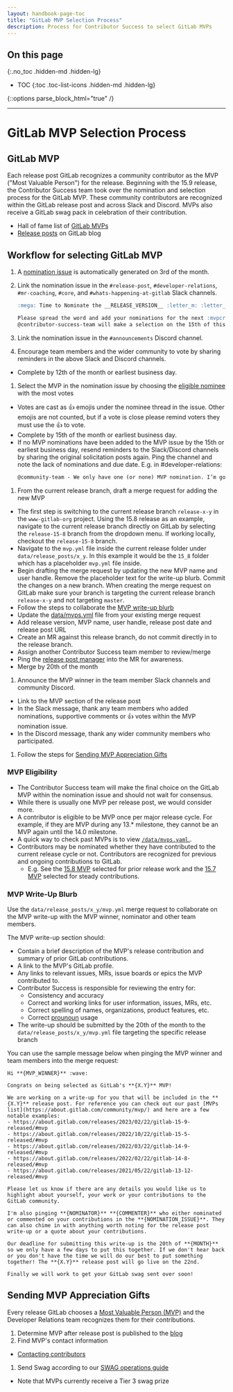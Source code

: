 ```yaml
---
layout: handbook-page-toc
title: "GitLab MVP Selection Process"
description: Process for Contributor Success to select GitLab MVPs
---
```


## On this page

{:.no_toc .hidden-md .hidden-lg}

- TOC
{:toc .toc-list-icons .hidden-md .hidden-lg}

{::options parse_block_html="true" /}

- - -

# GitLab MVP Selection Process

## GitLab MVP

Each release post GitLab recognizes a community contributor as the MVP ("Most Valuable Person") for the release. Beginning with the 15.9 release, the Contributor Success team took over the nomination and selection process for the GitLab MVP. These community contributors are recognized within the GitLab release post and across Slack and Discord. MVPs also receive a GitLab swag pack in celebration of their contribution.

- Hall of fame list of [GitLab MVPs](https://about.gitlab.com/community/mvp/)
- [Release posts](https://about.gitlab.com/releases/categories/releases/) on GitLab blog

## Workflow for selecting GitLab MVP

1. A [nomination issue](https://gitlab.com/gitlab-com/www-gitlab-com/-/blob/master/.gitlab/issue_templates/release-post-mvp-nominations.md) is automatically generated on 3rd of the month.
1. Link the nomination issue in the `#release-post`, `#developer-relations`, `#mr-coaching`, `#core`, and `#whats-happening-at-gitlab` Slack channels.
      ```md
      :mega: Time to Nominate the __RELEASE_VERSION__ :letter_m: :letter_v: :letter_p: :mega:

      Please spread the word and add your nominations for the next :mvpcrown:  MVP :mvpcrown:  in __INSERT_MVP_NOMINATION_ISSUE__ 
      @contributor-success-team will make a selection on the 15th of this month. Nominating an MVP could be your act of kindness of the day. It is also helpful to level up yourselves and the nominated contributor.
      ```

1. Link the nomination issue in the `#announcements` Discord channel.
1. Encourage team members and the wider community to vote by sharing reminders in the above Slack and Discord channels. 
  - Complete by 12th of the month or earliest business day.
1. Select the MVP in the nomination issue by choosing the [eligible nominee](/handbook/marketing/developer-relations/contributor-success/mvp-process.html#mvp-eligibility) with the most votes
  - Votes are cast as :thumbsup: emojis under the nominee thread in the issue. Other emojis are not counted, but if a vote is close please remind voters they must use the :thumbsup: to vote.
  - Complete by 15th of the month or earliest business day.
  - If no MVP nominations have been added to the MVP issue by the 15th or earliest business day, resend reminders to the Slack/Discord channels by sharing the original solicitation posts again. Ping the channel and note the lack of nominations and due date. E.g. in #developer-relations:
      ```md
      @community-team - We only have one (or none) MVP nomination. I’m going to wait until the end of the day, 12pm UTC for other nominations. Please nominate a community contributor that delivered something great for X-Y!
      ```
1. From the current release branch, draft a merge request for adding the new MVP
  - The first step is switching to the current release branch `release-x-y` in the `www-gitlab-org` project. Using the 15.8 release as an example, navigate to the current release branch directly on GitLab by selecting the `release-15-8` branch from the dropdown menu. If working locally, checkout the `release-15-8` branch.
  - Navigate to the `mvp.yml` file inside the current release folder under `data/release_posts/x_y`. In this example it would be the `15_8` folder which has a placeholder `mvp.yml` file inside.
  - Begin drafting the merge request by updating the new MVP name and user handle. Remove the placeholder text for the write-up blurb. Commit the changes on a new branch. When creating the merge request on GitLab make sure your branch is targeting the current release branch `release-x-y` and not targeting `master`. 
  - Follow the steps to collaborate the [MVP write-up blurb](#mvp-write-up-blurb)
  - Update the [data/mvps.yml](https://gitlab.com/gitlab-com/www-gitlab-com/-/blob/master/data/mvps.yml) file from your existing merge request
  - Add release version, MVP name, user handle, release post date and release post URL
  - Create an MR against this release branch, do not commit directly in to the release branch.
  - Assign another Contributor Success team member to review/merge
  - Ping the [release post manager](https://gitlab.com/gitlab-com/www-gitlab-com/-/blob/master/data/release_post_managers.yml) into the MR for awareness.
  - Merge by 20th of the month
1. Announce the MVP winner in the team member Slack channels and community Discord.
  - Link to the MVP section of the release post
  - In the Slack message, thank any team members who added nominations, supportive comments or :thumbsup: votes within the MVP nomination issue.
  - In the Discord message, thank any wider community members who participated.
1. Follow the steps for [Sending MVP Appreciation Gifts](#sending-mvp-appreciation-gifts)

### MVP Eligibility

- The Contributor Success team will make the final choice on the GitLab MVP within the nomination issue and should not wait for consensus.
- While there is usually one MVP per release post, we would consider more.
- A contributor is eligible to be MVP once per major release cycle. For example, if they are MVP during any 13.* milestone, they cannot be an MVP again until the 14.0 milestone.
- A quick way to check past MVPs is to view [`/data/mvps.yaml`.](https://gitlab.com/gitlab-com/www-gitlab-com/-/blob/master/data/mvps.yml).
- Contributors may be nominated whether they have contributed to the current release cycle or not. Contributors are recognized for previous and ongoing contributions to GitLab.
  - E.g. See the [15.8 MVP](https://about.gitlab.com/releases/2023/01/22/gitlab-15-8-released/#mvp) selected for prior release work and the [15.7 MVP](https://about.gitlab.com/releases/2022/12/22/gitlab-15-7-released/#mvp) selected for steady contributions.

### MVP Write-Up Blurb

Use the `data/release_posts/x_y/mvp.yml` merge request to collaborate on the MVP write-up with the MVP winner, nominator and other team members.

The MVP write-up section should:
- Contain a brief description of the MVP's release contribution and summary of prior GitLab contributions.
- A link to the MVP's GitLab profile.
- Any links to relevant issues, MRs, issue boards or epics the MVP contributed to.
- Contributor Success is responsible for reviewing the entry for:
  - Consistency and accuracy
  - Correct and working links for user information, issues, MRs, etc.
  - Correct spelling of names, organizations, product features, etc.
  - Correct [prounoun](/handbook/people-group/pronouns/) usage
- The write-up should be submitted by the 20th of the month to the `data/release_posts/x_y/mvp.yml` file targeting the specific release branch

You can use the sample message below when pinging the MVP winner and team members into the merge request:
```
Hi **{MVP_WINNER}** :wave: 

Congrats on being selected as GitLab's **{X.Y}** MVP!

We are working on a write-up for you that will be included in the **{X.Y}** release post. For reference you can check out our past [MVPs list](https://about.gitlab.com/community/mvp/) and here are a few notable examples:
- https://about.gitlab.com/releases/2023/02/22/gitlab-15-9-released/#mvp
- https://about.gitlab.com/releases/2022/10/22/gitlab-15-5-released/#mvp
- https://about.gitlab.com/releases/2022/03/22/gitlab-14-9-released/#mvp
- https://about.gitlab.com/releases/2022/02/22/gitlab-14-8-released/#mvp 
- https://about.gitlab.com/releases/2021/05/22/gitlab-13-12-released/#mvp

Please let us know if there are any details you would like us to highlight about yourself, your work or your contributions to the GitLab community.

I'm also pinging **{NOMINATOR}** **{COMMENTER}** who either nominated or commented on your contributions in the **{NOMINATION_ISSUE}**. They can also chime in with anything worth noting for the release post write-up or a quote about your contributions.

Our deadline for submitting this write-up is the 20th of **{MONTH}** so we only have a few days to put this together. If we don't hear back or you don't have the time we will do our best to put something together! The **{X.Y}** release post will go live on the 22nd.

Finally we will work to get your GitLab swag sent over soon!
```

## Sending MVP Appreciation Gifts

Every release GitLab chooses a [Most Valuable Person (MVP)](https://about.gitlab.com/community/mvp/) and the Developer Relations team recognizes them for their contributions. 

1. Determine MVP after release post is published to the [blog](https://about.gitlab.com/releases/categories/releases/)
1. Find MVP's contact information
  * [Contacting contributors](/handbook/marketing/developer-relations/contributor-success/community-contributors-workflows.html#contacting-contributors)
1. Send Swag according to our [SWAG operations guide](/handbook/marketing/developer-relations/workflows-tools/swag/)
  * Note that MVPs currently receive a Tier 3 swag prize
